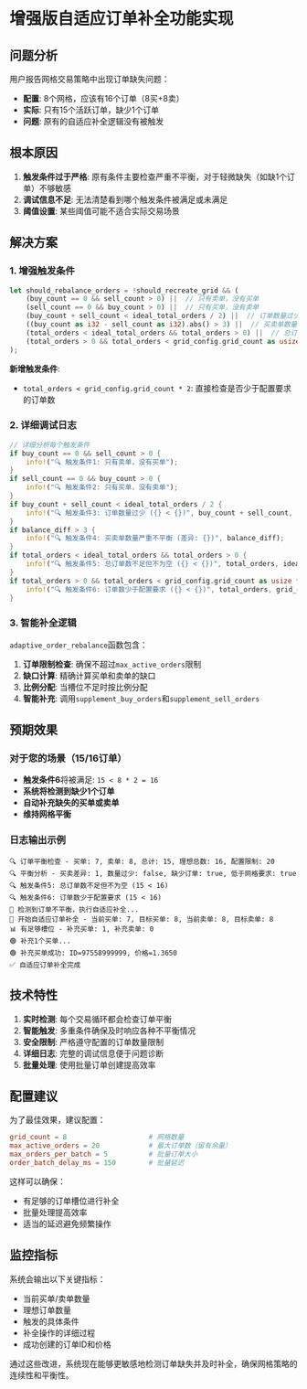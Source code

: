# 增强版自适应订单补全功能实现

## 问题分析

用户报告网格交易策略中出现订单缺失问题：
- **配置**: 8个网格，应该有16个订单（8买+8卖）
- **实际**: 只有15个活跃订单，缺少1个订单
- **问题**: 原有的自适应补全逻辑没有被触发

## 根本原因

1. **触发条件过于严格**: 原有条件主要检查严重不平衡，对于轻微缺失（如缺1个订单）不够敏感
2. **调试信息不足**: 无法清楚看到哪个触发条件被满足或未满足
3. **阈值设置**: 某些阈值可能不适合实际交易场景

## 解决方案

### 1. 增强触发条件

```rust
let should_rebalance_orders = !should_recreate_grid && (
    (buy_count == 0 && sell_count > 0) ||  // 只有卖单，没有买单
    (sell_count == 0 && buy_count > 0) ||  // 只有买单，没有卖单
    (buy_count + sell_count < ideal_total_orders / 2) ||  // 订单数量过少
    ((buy_count as i32 - sell_count as i32).abs() > 3) ||  // 买卖单数量严重不平衡
    (total_orders < ideal_total_orders && total_orders > 0) ||  // 总订单数不足但不为空
    (total_orders > 0 && total_orders < grid_config.grid_count as usize * 2)  // 新增：订单数少于配置要求
);
```

**新增触发条件**:
- `total_orders < grid_config.grid_count * 2`: 直接检查是否少于配置要求的订单数

### 2. 详细调试日志

```rust
// 详细分析每个触发条件
if buy_count == 0 && sell_count > 0 {
    info!("🔍 触发条件1: 只有卖单，没有买单");
}
if sell_count == 0 && buy_count > 0 {
    info!("🔍 触发条件2: 只有买单，没有卖单");
}
if buy_count + sell_count < ideal_total_orders / 2 {
    info!("🔍 触发条件3: 订单数量过少 ({} < {})", buy_count + sell_count, ideal_total_orders / 2);
}
if balance_diff > 3 {
    info!("🔍 触发条件4: 买卖单数量严重不平衡 (差异: {})", balance_diff);
}
if total_orders < ideal_total_orders && total_orders > 0 {
    info!("🔍 触发条件5: 总订单数不足但不为空 ({} < {})", total_orders, ideal_total_orders);
}
if total_orders > 0 && total_orders < grid_config.grid_count as usize * 2 {
    info!("🔍 触发条件6: 订单数少于配置要求 ({} < {})", total_orders, grid_config.grid_count as usize * 2);
}
```

### 3. 智能补全逻辑

`adaptive_order_rebalance`函数包含：

1. **订单限制检查**: 确保不超过`max_active_orders`限制
2. **缺口计算**: 精确计算买单和卖单的缺口
3. **比例分配**: 当槽位不足时按比例分配
4. **智能补充**: 调用`supplement_buy_orders`和`supplement_sell_orders`

## 预期效果

### 对于您的场景（15/16订单）

- **触发条件6**将被满足: `15 < 8 * 2 = 16`
- **系统将检测到缺少1个订单**
- **自动补充缺失的买单或卖单**
- **维持网格平衡**

### 日志输出示例

```
🔍 订单平衡检查 - 买单: 7, 卖单: 8, 总计: 15, 理想总数: 16, 配置限制: 20
🔍 平衡分析 - 买卖差异: 1, 数量过少: false, 缺少订单: true, 低于网格要求: true
🔍 触发条件5: 总订单数不足但不为空 (15 < 16)
🔍 触发条件6: 订单数少于配置要求 (15 < 16)
🔄 检测到订单不平衡，执行自适应补全...
🔄 开始自适应订单补全 - 当前买单: 7, 目标买单: 8, 当前卖单: 8, 目标卖单: 8
📊 有足够槽位 - 补充买单: 1, 补充卖单: 0
🟢 补充1个买单...
🟢 补充买单成功: ID=97558999999, 价格=1.3650
✅ 自适应订单补全完成
```

## 技术特性

1. **实时检测**: 每个交易循环都会检查订单平衡
2. **智能触发**: 多重条件确保及时响应各种不平衡情况
3. **安全限制**: 严格遵守配置的订单数量限制
4. **详细日志**: 完整的调试信息便于问题诊断
5. **批量处理**: 使用批量订单创建提高效率

## 配置建议

为了最佳效果，建议配置：

```toml
grid_count = 8                    # 网格数量
max_active_orders = 20            # 最大订单数（留有余量）
max_orders_per_batch = 5          # 批量订单大小
order_batch_delay_ms = 150        # 批量延迟
```

这样可以确保：
- 有足够的订单槽位进行补全
- 批量处理提高效率
- 适当的延迟避免频繁操作

## 监控指标

系统会输出以下关键指标：
- 当前买单/卖单数量
- 理想订单数量
- 触发的具体条件
- 补全操作的详细过程
- 成功创建的订单ID和价格

通过这些改进，系统现在能够更敏感地检测订单缺失并及时补全，确保网格策略的连续性和平衡性。 